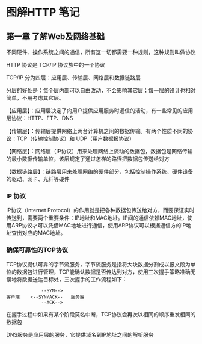 # 图解HTTP 笔记

## 第一章 了解Web及网络基础

不同硬件、操作系统之间的通信，所有这一切都需要一种规则，这种规则叫做协议

HTTP 协议是 TCP/IP 协议族中的一个协议

TCP/IP 分为四层：应用层、传输层、网络层和数据链路层

分层的好处是：每个层内部可以自由改动，不会影响其它层；每一层的设计也相对简单，不用考虑其它层。

【应用层】：应用层决定了向用户提供应用服务时通信的活动，有一些常见的应用层协议：HTTP、FTP、DNS

【传输层】：传输层提供网络上两台计算机之间的数据传输。有两个性质不同的协议：TCP（传输控制协议）和 UDP（用户数据报协议）

【网络层】：网络层（IP协议）用来处理网络上流动的数据包，数据包是网络传输的最小数据传输单位，该层规定了通过怎样的路径把数据包传送给对方

【数据链路层】：链路层用来处理网络的硬件部分，包括控制操作系统、硬件设备的驱动、网卡、光纤等硬件

### IP 协议

IP协议（Internet Protocol）的作用就是把各种数据包传送给对方，而要保证实时传送到，需要两个重要条件：IP地址和MAC地址。IP间的通信依赖MAC地址，使用ARP协议才可以凭借MAC地址进行通信，使用ARP协议可以根据通信方的IP地址查出对应的MAC地址。

### 确保可靠性的TCP协议

TCP协议提供可靠的字节流服务，字节流服务是指将大块数据分割成以报文段为单位的数据包进行管理，TCP能确认数据是否传达到对方，使用三次握手策略准确无误地将数据送达目标处，三次握手的工作流程如下：
```
             --SYN-->   
客户端    <--SYN/ACK--   服务器
             --ACK-->   
```
在握手过程中如果有某个阶段莫名中断，TCP协议会再次以相同的顺序重发相同的数据包

DNS服务是应用层的服务，它提供域名到IP地址之间的解析服务
